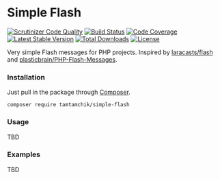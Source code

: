 # Simple Flash 

[![Scrutinizer Code Quality](https://scrutinizer-ci.com/g/tamtamchik/simple-flash/badges/quality-score.png?b=master)](https://scrutinizer-ci.com/g/tamtamchik/simple-flash/?branch=master) [![Build Status](https://scrutinizer-ci.com/g/tamtamchik/simple-flash/badges/build.png?b=master)](https://scrutinizer-ci.com/g/tamtamchik/simple-flash/build-status/master) [![Code Coverage](https://scrutinizer-ci.com/g/tamtamchik/simple-flash/badges/coverage.png?b=master)](https://scrutinizer-ci.com/g/tamtamchik/simple-flash/?branch=master) [![Latest Stable Version](https://poser.pugx.org/tamtamchik/simple-flash/v/stable)](https://packagist.org/packages/tamtamchik/simple-flash) [![Total Downloads](https://poser.pugx.org/tamtamchik/simple-flash/downloads)](https://packagist.org/packages/tamtamchik/simple-flash) [![License](https://poser.pugx.org/tamtamchik/simple-flash/license)](https://packagist.org/packages/tamtamchik/simple-flash)

Very simple Flash messages for PHP projects. Inspired by [laracasts/flash](https://github.com/laracasts/flash) and [plasticbrain/PHP-Flash-Messages](https://github.com/plasticbrain/PHP-Flash-Messages).

### Installation

Just pull in the package through [Composer](http://getcomposer.org).

```
composer require tamtamchik/simple-flash
```

### Usage

TBD

### Examples

TBD
